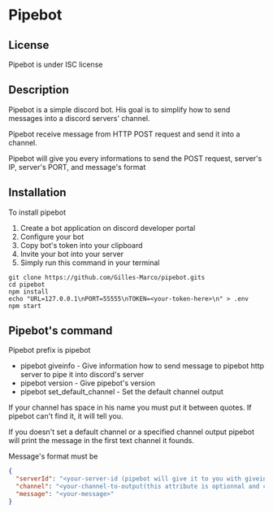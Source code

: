 # Pipebot

## License

Pipebot is under ISC license

## Description

Pipebot is a simple discord bot. His goal is to simplify how to send messages into a discord servers' channel.

Pipebot receive message from HTTP POST request and send it into a channel.

Pipebot will give you every informations to send the POST request, server's IP, server's PORT, and message's format

## Installation

To install pipebot

1. Create a bot application on discord developer portal
2. Configure your bot
3. Copy bot's token into your clipboard
4. Invite your bot into your server
5. Simply run this command in your terminal

```
git clone https://github.com/Gilles-Marco/pipebot.gits
cd pipebot
npm install
echo "URL=127.0.0.1\nPORT=55555\nTOKEN=<your-token-here>\n" > .env
npm start
```

## Pipebot's command

Pipebot prefix is pipebot

- pipebot giveinfo - Give information how to send message to pipebot http server to pipe it into discord's server
- pipebot version - Give pipebot's version
- pipebot set_default_channel <your-channel-name> - Set the default channel output

If your channel has space in his name you must put it between quotes. If pipebot can't find it, it will tell you.

If you doesn't set a default channel or a specified channel output pipebot will print the message in the first text channel it founds.

Message's format must be

```json
{
  "serverId": "<your-server-id (pipebot will give it to you with giveinfo command)>",
  "channel": "<your-channel-to-output(this attribute is optionnal and can be forgotten)>",
  "message": "<your-message>"
}
```
